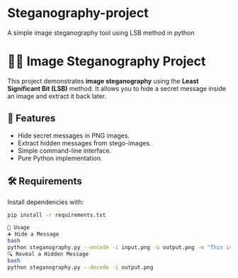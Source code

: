 # Steganography-project
A simple image steganography tool using LSB method in python
# 🕵️‍♂️ Image Steganography Project

This project demonstrates **image steganography** using the **Least Significant Bit (LSB)** method. It allows you to hide a secret message inside an image and extract it back later.

## 📌 Features

- Hide secret messages in PNG images.
- Extract hidden messages from stego-images.
- Simple command-line interface.
- Pure Python implementation.

## 🛠️ Requirements

Install dependencies with:

```bash
pip install -r requirements.txt

🚀 Usage
➕ Hide a Message
bash
python steganography.py --encode -i input.png -o output.png -m "This is a hidden message."
🔍 Reveal a Hidden Message
bash
python steganography.py --decode -i output.png
